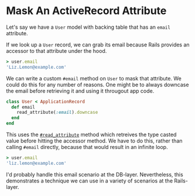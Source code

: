# Mask An ActiveRecord Attribute

Let's say we have a `User` model with backing table that has an `email`
attribute.

If we look up a `User` record, we can grab its email because Rails provides an
accessor to that attribute under the hood.

```ruby
> user.email
'Liz.Lemon@example.com'
```

We can write a custom `#email` method on `User` to mask that attribute. We
could do this for any number of reasons. One might be to always downcase the
email before retrieving it and using it througout app code.

```ruby
class User < ApplicationRecord
  def email
    read_attribute(:email).downcase
  end
end
```

This uses the
[`#read_attribute`](https://api.rubyonrails.org/classes/ActiveRecord/AttributeMethods/Read.html#method-i-read_attribute)
method which retreives the type casted value before hitting the accessor
method. We have to do this, rather than calling `#email` directly, because that
would result in an infinite loop.

```ruby
> user.email
'liz.lemon@example.com'
```

I'd probably handle this email scenario at the DB-layer. Nevertheless, this
demonstrates a technique we can use in a variety of scenarios at the
Rails-layer.
